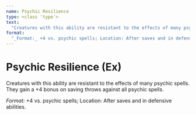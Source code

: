 ```yaml
---
name: Psychic Resilience
type: <class 'type'>
text:
  "Creatures with this ability are resistant to the effects of many psychic spells. They gain a +4 bonus on saving throws against all psychic spells."
format:
  "_Format:_ +4 vs. psychic spells; Location: After saves and in defensive abilities."
---
```

 
# Psychic Resilience (Ex)
Creatures with this ability are resistant to the effects of many psychic spells. They gain a +4 bonus on saving throws against all psychic spells.

_Format:_ +4 vs. psychic spells; Location: After saves and in defensive abilities.